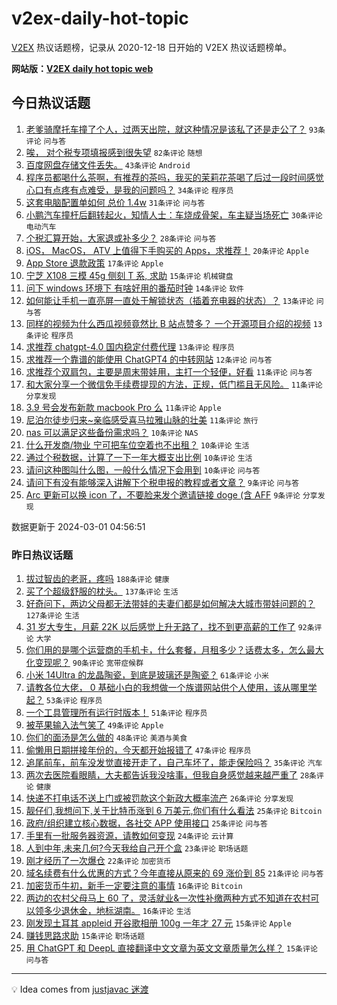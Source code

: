 # v2ex-daily-hot-topic

[V2EX](https://www.v2ex.com/) 热议话题榜，记录从 2020-12-18 日开始的 V2EX 热议话题榜单。

**网站版：[V2EX daily hot topic web](https://boojack.github.io/v2ex-daily-hot-topic-web/)**

## 今日热议话题

<!-- TODAY BEGIN -->

1. [老爹骑摩托车撞了个人，过两天出院，就这种情况是该私了还是走公了？](https://www.v2ex.com/t/1019678) `93条评论` `问与答`
1. [唉， 对个税专项填报感到很失望](https://www.v2ex.com/t/1019677) `82条评论` `随想`
1. [百度网盘存储文件丢失。](https://www.v2ex.com/t/1019663) `43条评论` `Android`
1. [程序员都喝什么茶啊，有推荐的茶吗，我买的茉莉花茶喝了后过一段时间感觉心口有点疼有点难受，是我的问题吗？](https://www.v2ex.com/t/1019731) `34条评论` `程序员`
1. [这套电脑配置单如何 总价 1.4w](https://www.v2ex.com/t/1019727) `31条评论` `问与答`
1. [小鹏汽车撞杆后翻转起火，知情人士：车烧成骨架，车主疑当场死亡](https://www.v2ex.com/t/1019693) `30条评论` `电动汽车`
1. [个税汇算开始，大家退或补多少？](https://www.v2ex.com/t/1019645) `28条评论` `问与答`
1. [iOS， MacOS， ATV 上值得下手购买的 Apps，求推荐！](https://www.v2ex.com/t/1019674) `20条评论` `Apple`
1. [App Store 退款政策](https://www.v2ex.com/t/1019686) `17条评论` `Apple`
1. [宁芝 X108 三模 45g 侧刻 T 系, 求助](https://www.v2ex.com/t/1019662) `15条评论` `机械键盘`
1. [问下 windows 环境下 有啥好用的番茄时钟](https://www.v2ex.com/t/1019656) `14条评论` `软件`
1. [如何能让手机一直亮屏一直处于解锁状态（插着充电器的状态）？](https://www.v2ex.com/t/1019694) `13条评论` `问与答`
1. [同样的视频为什么西瓜视频竟然比 B 站点赞多？ 一个开源项目介绍的视频](https://www.v2ex.com/t/1019689) `13条评论` `程序员`
1. [求推荐 chatgpt-4.0 国内稳定付费代理](https://www.v2ex.com/t/1019667) `13条评论` `程序员`
1. [求推荐一个靠谱的能使用 ChatGPT4 的中转网站](https://www.v2ex.com/t/1019709) `12条评论` `问与答`
1. [求推荐个双肩包，主要是周末带娃用，主打一个轻便，好看](https://www.v2ex.com/t/1019720) `11条评论` `问与答`
1. [和大家分享一个微信免手续费提现的方法，正规，低门槛且无风险。](https://www.v2ex.com/t/1019700) `11条评论` `分享发现`
1. [3.9 号会发布新款 macbook Pro 么](https://www.v2ex.com/t/1019687) `11条评论` `Apple`
1. [尼泊尔徒步归来~亲临感受喜马拉雅山脉的壮美](https://www.v2ex.com/t/1019672) `11条评论` `旅行`
1. [nas 可以满足这些备份需求吗？](https://www.v2ex.com/t/1019729) `10条评论` `NAS`
1. [什么开发商/物业 宁可把车位空着也不出租？](https://www.v2ex.com/t/1019717) `10条评论` `生活`
1. [通过个税数据，计算了一下一年大概支出比例](https://www.v2ex.com/t/1019682) `10条评论` `生活`
1. [请问这种图叫什么图，一般什么情况下会用到](https://www.v2ex.com/t/1019676) `10条评论` `问与答`
1. [请问下有没有能够深入讲解下个税申报的教程或者文章？](https://www.v2ex.com/t/1019688) `9条评论` `问与答`
1. [Arc 更新可以换 icon 了，不要脸来发个邀请链接 doge (含 AFF](https://www.v2ex.com/t/1019683) `9条评论` `分享发现`

数据更新于 2024-03-01 04:56:51

<!-- TODAY END -->

### 昨日热议话题

<!-- YESTERDAY BEGIN -->

1. [拔过智齿的老哥，疼吗](https://www.v2ex.com/t/1019371) `188条评论` `健康`
1. [买了个超级舒服的枕头。](https://www.v2ex.com/t/1019328) `137条评论` `生活`
1. [好奇问下，两边父母都无法带娃的夫妻们都是如何解决大城市带娃问题的？](https://www.v2ex.com/t/1019375) `127条评论` `生活`
1. [31 岁大专生，月薪 22K 以后感觉上升无路了，找不到更高薪的工作了](https://www.v2ex.com/t/1019395) `92条评论` `大学`
1. [你们用的是哪个运营商的手机卡，什么套餐，月租多少？话费太多，怎么最大化变现呢？](https://www.v2ex.com/t/1019431) `90条评论` `宽带症候群`
1. [小米 14Ultra 的龙晶陶瓷，到底是玻璃还是陶瓷？](https://www.v2ex.com/t/1019318) `61条评论` `小米`
1. [请教各位大佬， 0 基础小白的我想做一个族谱网站供个人使用，该从哪里学起？](https://www.v2ex.com/t/1019388) `53条评论` `程序员`
1. [一个工具管理所有运行时版本！](https://www.v2ex.com/t/1019461) `51条评论` `程序员`
1. [被苹果输入法气笑了](https://www.v2ex.com/t/1019324) `49条评论` `Apple`
1. [你们的面汤是怎么做的](https://www.v2ex.com/t/1019428) `48条评论` `美酒与美食`
1. [偷懒用日期拼接年份的，今天都开始报错了](https://www.v2ex.com/t/1019346) `47条评论` `程序员`
1. [追尾前车，前车没发觉直接开走了，自己车坏了，能走保险吗？](https://www.v2ex.com/t/1019473) `35条评论` `汽车`
1. [两次去医院看眼睛，大夫都告诉我没啥事，但我自身感觉越来越严重了](https://www.v2ex.com/t/1019523) `28条评论` `健康`
1. [快递不打电话不送上门或被罚款这个新政大概率流产](https://www.v2ex.com/t/1019604) `26条评论` `分享发现`
1. [靓仔们,我想问下,关于比特币涨到 6 万美元,你们有什么看法](https://www.v2ex.com/t/1019561) `25条评论` `Bitcoin`
1. [政府/组织建立核心数据，各社交 APP 使用接口](https://www.v2ex.com/t/1019386) `25条评论` `问与答`
1. [手里有一批服务器资源，请教如何变现](https://www.v2ex.com/t/1019489) `24条评论` `云计算`
1. [人到中年,未来几何?今天我给自己开个盒](https://www.v2ex.com/t/1019332) `23条评论` `职场话题`
1. [刚才经历了一次爆仓](https://www.v2ex.com/t/1019501) `22条评论` `加密货币`
1. [域名续费有什么优惠的方式？今年直接从原来的 69 涨价到 85](https://www.v2ex.com/t/1019341) `21条评论` `问与答`
1. [加密货币牛初，新手一定要注意的事情](https://www.v2ex.com/t/1019442) `16条评论` `Bitcoin`
1. [两边的农村父母马上 60 了，灵活就业&一次性补缴两种方式不知道在农村可以领多少退休金，地标湖南。](https://www.v2ex.com/t/1019391) `16条评论` `生活`
1. [刚发现土耳其 appleid 开谷歌相册 100g 一年才 27 元](https://www.v2ex.com/t/1019471) `15条评论` `Apple`
1. [赚钱思路求助](https://www.v2ex.com/t/1019429) `15条评论` `职场话题`
1. [用 ChatGPT 和 DeepL 直接翻译中文文章为英文文章质量怎么样？](https://www.v2ex.com/t/1019333) `15条评论` `问与答`

<!-- YESTERDAY END -->

---

💡 Idea comes from [justjavac 迷渡](https://github.com/justjavac/)
